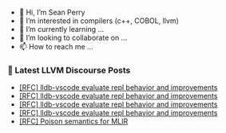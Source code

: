 - 👋 Hi, I’m Sean Perry
- 👀 I’m interested in compilers (c++, COBOL, llvm)
- 🌱 I’m currently learning ...
- 💞️ I’m looking to collaborate on ...
- 📫 How to reach me ...

<!---
s66perry/s66perry is a ✨ special ✨ repository because its `README.md` (this file) appears on your GitHub profile.
You can click the Preview link to take a look at your changes.
--->
### 📕 Latest LLVM Discourse Posts

<!-- DISCOURSE-LLVM:START -->
- [[RFC] lldb-vscode evaluate repl behavior and improvements](https://discourse.llvm.org/t/rfc-lldb-vscode-evaluate-repl-behavior-and-improvements/71667#post_10)
- [[RFC] lldb-vscode evaluate repl behavior and improvements](https://discourse.llvm.org/t/rfc-lldb-vscode-evaluate-repl-behavior-and-improvements/71667#post_9)
- [[RFC] lldb-vscode evaluate repl behavior and improvements](https://discourse.llvm.org/t/rfc-lldb-vscode-evaluate-repl-behavior-and-improvements/71667#post_8)
- [[RFC] lldb-vscode evaluate repl behavior and improvements](https://discourse.llvm.org/t/rfc-lldb-vscode-evaluate-repl-behavior-and-improvements/71667#post_7)
- [[RFC] Poison semantics for MLIR](https://discourse.llvm.org/t/rfc-poison-semantics-for-mlir/66245?page=2#post_39)
<!-- DISCOURSE-LLVM:END -->
